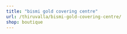 ```yaml
---
title: "bismi gold covering centre"
url: /thiruvalla/bismi-gold-covering-centre/
shop: boutique
---
```

